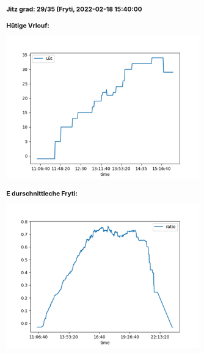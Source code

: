 ### Jitz grad: 29/35 (Fryti, 2022-02-18 15:40:00

### Hütige Vrlouf:
![Graph](Today.png)

### E durschnittleche Fryti:
![Graph](Fryti.png)